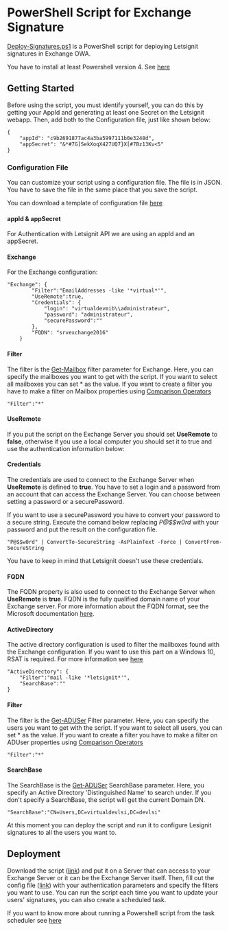 # PowerShell Script for Exchange Signature

[Deploy-Signatures.ps1](https://github.com/letsignit/exchange-script/releases/latest/download/deploy-signatures.ps1) is a PowerShell script for deploying Letsignit signatures in Exchange OWA.

You have to install at least Powershell version 4.
See [here](https://docs.microsoft.com/en-us/powershell/scripting/install/installing-windows-powershell?view=powershell-6)

## Getting Started

Before using the script, you must identify yourself, you can do this by getting your AppId and generating at least one Secret on the Letsignit webapp. Then, add both to the Configuration file, just like shown below: 

```
{
    "appId": "c9b2691877ac4a3ba5997111b0e3248d",
    "appSecret": "&*#7G]SekXoqX427UQ7}X[#7Bz13Kv<5"
}
```

### Configuration File

You can customize your script using a configuration file. The file is in JSON. You have to save the file in the same place that you save the script.

You can download a template of configuration file [here](https://github.com/letsignit/exchange-script/releases/latest/download/config.json)


#### appId & appSecret
For Authentication with Letsignit API we are using an appId and an appSecret.

#### Exchange
For the Exchange configuration:
```
"Exchange": {
        "Filter":"EmailAddresses -like '*virtual*'",
        "UseRemote":true,
        "Credentials": {
            "login": "virtualdevmib\\administrateur",
            "password": "administrateur",
            "securePassword":""
        },
        "FQDN": "srvexchange2016"
    }
```

#### Filter
The filter is the [Get-Mailbox](https://docs.microsoft.com/en-us/powershell/module/exchange/mailboxes/get-mailbox?view=exchange-ps) filter parameter for Exchange. Here, you can specify the mailboxes you want to get with the script. If you want to select all mailboxes you can set * as the value.
If you want to create a filter you have to make a filter on Mailbox properties using [Comparison Operators](https://docs.microsoft.com/fr-FR/powershell/module/microsoft.powershell.core/about/about_comparison_operators?view=powershell-4.0)
```
"Filter":"*"
```

#### UseRemote
If you put the script on the Exchange Server you should set **UseRemote** to **false**, otherwise if you use a local computer you should set it to true and use the authentication information below:

#### Credentials
The credentials are used to connect to the Exchange Server when **UseRemote** is defined to **true**. 
You have to set a login and a password from an account that can access the Exchange Server. You can choose between setting a password or a securePassword.

If you want to use a securePassword you have to convert your password to a secure string. Execute the comand below replacing *P@$$w0rd* with your password and put the result on the configuration file.
```
"P@$$w0rd" | ConvertTo-SecureString -AsPlainText -Force | ConvertFrom-SecureString
```
You have to keep in mind that Letsignit doesn't use these credentials.

#### FQDN
The FQDN property is also used to connect to the Exchange Server when **UseRemote** is **true**. 
FQDN is the fully qualified domain name of your Exchange server.
For more information about the FQDN format, see the Microsoft documentation [here](https://docs.microsoft.com/en-us/powershell/exchange/exchange-server/connect-to-exchange-servers-using-remote-powershell?view=exchange-ps#connect-to-a-remote-exchange-server).
#### ActiveDirectory
The active directory configuration is used to filter the mailboxes found with the Exchange configuration. If you want to use this part on a Windows 10, RSAT is required. For more information see [here](https://docs.microsoft.com/en-us/windows-server/remote/remote-server-administration-tools)

```
"ActiveDirectory": {
    "Filter":"mail -like '*letsignit*'",
    "SearchBase":""
}
```

#### Filter
The filter is the [Get-ADUSer](https://docs.microsoft.com/en-us/powershell/module/addsadministration/get-aduser) Filter parameter. Here, you can specify the users you want to get with the script.
If you want to select all users, you can set * as the value.
If you want to create a filter you have to make a filter on ADUser properties using [Comparison Operators](https://docs.microsoft.com/fr-FR/powershell/module/microsoft.powershell.core/about/about_comparison_operators?view=powershell-4.0)

```
"Filter":"*"
```

#### SearchBase
The SearchBase is the [Get-ADUSer](https://docs.microsoft.com/en-us/powershell/module/addsadministration/get-aduser) SearchBase parameter. Here, you specify an Active Directory 'Distinguished Name' to search under. If you don't specify a SearchBase, the script will get the current Domain DN.
```
"SearchBase":"CN=Users,DC=virtualdevlsi,DC=devlsi"
```

At this moment you can deploy the script and run it to configure Lesignit signatures to all the users you want to.

## Deployment
Download the script ([link](https://github.com/letsignit/exchange-script/releases/latest/download/deploy-signatures.ps1)) and put it on a Server that can access to your Exchange Server or it can be the Exchange Server itself. 
Then, fill out the config file ([link](https://github.com/letsignit/exchange-script/releases/latest/download/config.json)) with your authentication parameters and specify the filters you want to use.
You can run the script each time you want to update your users' signatures, you can also create a scheduled task.

If you want to know more about running a Powershell script from the task scheduler see [here](https://community.spiceworks.com/how_to/17736-run-powershell-scripts-from-task-scheduler)
